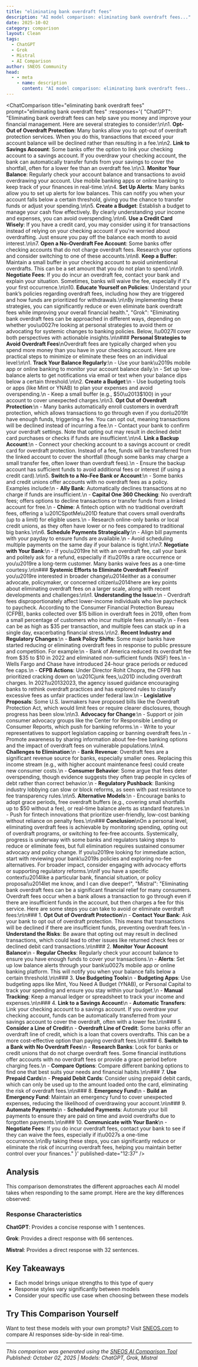 ```yaml
---
title: "eliminating bank overdraft fees"
description: "AI model comparison: eliminating bank overdraft fees..."
date: 2025-10-02
category: comparison
layout: Clean
tags:
  - ChatGPT
  - Grok
  - Mistral
  - AI Comparison
author: SNEOS Community
head:
  - - meta
    - name: description
      content: "AI model comparison: eliminating bank overdraft fees..."
---
```


<ChatComparison
  title="eliminating bank overdraft fees"
  prompt="eliminating bank overdraft fees"
  :responses='{
    "ChatGPT": "Eliminating bank overdraft fees can help save you money and improve your financial management. Here are several strategies to consider:\n\n1. **Opt-Out of Overdraft Protection**: Many banks allow you to opt-out of overdraft protection services. When you do this, transactions that exceed your account balance will be declined rather than resulting in a fee.\n\n2. **Link to Savings Account**: Some banks offer the option to link your checking account to a savings account. If you overdraw your checking account, the bank can automatically transfer funds from your savings to cover the shortfall, often for a lower fee than an overdraft fee.\n\n3. **Monitor Your Balance**: Regularly check your account balance and transactions to avoid overdrawing your account. Use mobile banking apps or online banking to keep track of your finances in real-time.\n\n4. **Set Up Alerts**: Many banks allow you to set up alerts for low balances. This can notify you when your account falls below a certain threshold, giving you the chance to transfer funds or adjust your spending.\n\n5. **Create a Budget**: Establish a budget to manage your cash flow effectively. By clearly understanding your income and expenses, you can avoid overspending.\n\n6. **Use a Credit Card Wisely**: If you have a credit card, you may consider using it for transactions instead of relying on your checking account if you're worried about overdrafting. Just ensure you pay off the balance each month to avoid interest.\n\n7. **Open a No-Overdraft Fee Account**: Some banks offer checking accounts that do not charge overdraft fees. Research your options and consider switching to one of these accounts.\n\n8. **Keep a Buffer**: Maintain a small buffer in your checking account to avoid unintentional overdrafts. This can be a set amount that you do not plan to spend.\n\n9. **Negotiate Fees**: If you do incur an overdraft fee, contact your bank and explain your situation. Sometimes, banks will waive the fee, especially if it's your first occurrence.\n\n10. **Educate Yourself on Policies**: Understand your bank’s policies regarding overdraft fees, including how they are triggered and how funds are prioritized for withdrawals.\n\nBy implementing these strategies, you can significantly reduce or even eliminate bank overdraft fees while improving your overall financial health.",
    "Grok": "Eliminating bank overdraft fees can be approached in different ways, depending on whether you\u0027re looking at personal strategies to avoid them or advocating for systemic changes to banking policies. Below, I\u0027ll cover both perspectives with actionable insights.\n\n### **Personal Strategies to Avoid Overdraft Fees**\nOverdraft fees are typically charged when you spend more money than you have in your checking account. Here are practical steps to minimize or eliminate these fees on an individual level:\n\n1. **Track Your Balance Regularly**:\n   - Use your bank\u2019s mobile app or online banking to monitor your account balance daily.\n   - Set up low-balance alerts to get notifications via email or text when your balance dips below a certain threshold.\n\n2. **Create a Budget**:\n   - Use budgeting tools or apps (like Mint or YNAB) to plan your expenses and avoid overspending.\n   - Keep a small buffer (e.g., $50\u2013$100) in your account to cover unexpected charges.\n\n3. **Opt Out of Overdraft Protection**:\n   - Many banks automatically enroll customers in overdraft protection, which allows transactions to go through even if you don\u2019t have enough funds, triggering a fee. You can opt out, meaning transactions will be declined instead of incurring a fee.\n   - Contact your bank to confirm your overdraft settings. Note that opting out may result in declined debit card purchases or checks if funds are insufficient.\n\n4. **Link a Backup Account**:\n   - Connect your checking account to a savings account or credit card for overdraft protection. Instead of a fee, funds will be transferred from the linked account to cover the shortfall (though some banks may charge a small transfer fee, often lower than overdraft fees).\n   - Ensure the backup account has sufficient funds to avoid additional fees or interest (if using a credit card).\n\n5. **Switch to a No-Fee Bank or Account**:\n   - Some banks and credit unions offer accounts with no overdraft fees as a policy. Examples include:\n     - **Ally Bank**: Automatically declines transactions at no charge if funds are insufficient.\n     - **Capital One 360 Checking**: No overdraft fees; offers options to decline transactions or transfer funds from a linked account for free.\n     - **Chime**: A fintech option with no traditional overdraft fees, offering a \u201CSpotMe\u201D feature that covers small overdrafts (up to a limit) for eligible users.\n   - Research online-only banks or local credit unions, as they often have lower or no fees compared to traditional big banks.\n\n6. **Schedule Payments Strategically**:\n   - Align bill payments with your payday to ensure funds are available.\n   - Avoid scheduling multiple payments on the same day if your balance is tight.\n\n7. **Negotiate with Your Bank**:\n   - If you\u2019re hit with an overdraft fee, call your bank and politely ask for a refund, especially if it\u2019s a rare occurrence or you\u2019re a long-term customer. Many banks waive fees as a one-time courtesy.\n\n### **Systemic Efforts to Eliminate Overdraft Fees**\nIf you\u2019re interested in broader change\u2014either as a consumer advocate, policymaker, or concerned citizen\u2014here are key points about eliminating overdraft fees on a larger scale, along with recent developments and challenges:\n\n1. **Understanding the Issue**:\n   - Overdraft fees disproportionately affect lower-income individuals who live paycheck to paycheck. According to the Consumer Financial Protection Bureau (CFPB), banks collected over $15 billion in overdraft fees in 2019, often from a small percentage of customers who incur multiple fees annually.\n   - Fees can be as high as $35 per transaction, and multiple fees can stack up in a single day, exacerbating financial stress.\n\n2. **Recent Industry and Regulatory Changes**:\n   - **Bank Policy Shifts**: Some major banks have started reducing or eliminating overdraft fees in response to public pressure and competition. For example:\n     - Bank of America reduced its overdraft fee from $35 to $10 in 2022 and eliminated non-sufficient funds (NSF) fees.\n     - Wells Fargo and Chase have introduced 24-hour grace periods or reduced fee caps.\n   - **CFPB Actions**: Under Director Rohit Chopra, the CFPB has prioritized cracking down on \u201Cjunk fees,\u201D including overdraft charges. In 2021\u20132023, the agency issued guidance encouraging banks to rethink overdraft practices and has explored rules to classify excessive fees as unfair practices under federal law.\n   - **Legislative Proposals**: Some U.S. lawmakers have proposed bills like the Overdraft Protection Act, which would limit fees or require clearer disclosures, though progress has been slow.\n\n3. **Advocacy for Change**:\n   - Support or join consumer advocacy groups like the Center for Responsible Lending or Consumer Reports, which push for banking reforms.\n   - Write to your representatives to support legislation capping or banning overdraft fees.\n   - Promote awareness by sharing information about fee-free banking options and the impact of overdraft fees on vulnerable populations.\n\n4. **Challenges to Elimination**:\n   - **Bank Revenue**: Overdraft fees are a significant revenue source for banks, especially smaller ones. Replacing this income stream (e.g., with higher account maintenance fees) could create new consumer costs.\n   - **Consumer Behavior**: Some argue that fees deter overspending, though evidence suggests they often trap people in cycles of debt rather than correct behavior.\n   - **Regulatory Pushback**: Banking industry lobbying can slow or block reforms, as seen with past resistance to fee transparency rules.\n\n5. **Alternative Models**:\n   - Encourage banks to adopt grace periods, free overdraft buffers (e.g., covering small shortfalls up to $50 without a fee), or real-time balance alerts as standard features.\n   - Push for fintech innovations that prioritize user-friendly, low-cost banking without reliance on penalty fees.\n\n### **Conclusion**\nOn a personal level, eliminating overdraft fees is achievable by monitoring spending, opting out of overdraft programs, or switching to fee-free accounts. Systemically, progress is underway with some banks and regulators taking steps to reduce or eliminate fees, but full elimination requires sustained consumer advocacy and policy change. If you\u2019re looking for immediate action, start with reviewing your bank\u2019s policies and exploring no-fee alternatives. For broader impact, consider engaging with advocacy efforts or supporting regulatory reforms.\n\nIf you have a specific context\u2014like a particular bank, financial situation, or policy proposal\u2014let me know, and I can dive deeper!",
    "Mistral": "Eliminating bank overdraft fees can be a significant financial relief for many consumers. Overdraft fees occur when a bank allows a transaction to go through even if there are insufficient funds in the account, but then charges a fee for this service. Here are some steps you can take to avoid or eliminate overdraft fees:\n\n### 1. **Opt Out of Overdraft Protection**\n   - **Contact Your Bank**: Ask your bank to opt out of overdraft protection. This means that transactions will be declined if there are insufficient funds, preventing overdraft fees.\n   - **Understand the Risks**: Be aware that opting out may result in declined transactions, which could lead to other issues like returned check fees or declined debit card transactions.\n\n### 2. **Monitor Your Account Balance**\n   - **Regular Checks**: Regularly check your account balance to ensure you have enough funds to cover your transactions.\n   - **Alerts**: Set up low balance alerts through your bank\u0027s mobile app or online banking platform. This will notify you when your balance falls below a certain threshold.\n\n### 3. **Use Budgeting Tools**\n   - **Budgeting Apps**: Use budgeting apps like Mint, You Need A Budget (YNAB), or Personal Capital to track your spending and ensure you stay within your budget.\n   - **Manual Tracking**: Keep a manual ledger or spreadsheet to track your income and expenses.\n\n### 4. **Link to a Savings Account**\n   - **Automatic Transfers**: Link your checking account to a savings account. If you overdraw your checking account, funds can be automatically transferred from your savings account to cover the overdraft, often with a lower fee.\n\n### 5. **Consider a Line of Credit**\n   - **Overdraft Line of Credit**: Some banks offer an overdraft line of credit, which is a loan that covers overdrafts. This can be a more cost-effective option than paying overdraft fees.\n\n### 6. **Switch to a Bank with No Overdraft Fees**\n   - **Research Banks**: Look for banks or credit unions that do not charge overdraft fees. Some financial institutions offer accounts with no overdraft fees or provide a grace period before charging fees.\n   - **Compare Options**: Compare different banking options to find one that best suits your needs and financial habits.\n\n### 7. **Use Prepaid Cards**\n   - **Prepaid Debit Cards**: Consider using prepaid debit cards, which can only be used up to the amount loaded onto the card, eliminating the risk of overdraft fees.\n\n### 8. **Emergency Fund**\n   - **Build an Emergency Fund**: Maintain an emergency fund to cover unexpected expenses, reducing the likelihood of overdrawing your account.\n\n### 9. **Automate Payments**\n   - **Scheduled Payments**: Automate your bill payments to ensure they are paid on time and avoid overdrafts due to forgotten payments.\n\n### 10. **Communicate with Your Bank**\n   - **Negotiate Fees**: If you do incur overdraft fees, contact your bank to see if they can waive the fees, especially if it\u0027s a one-time occurrence.\n\nBy taking these steps, you can significantly reduce or eliminate the risk of incurring overdraft fees, helping you maintain better control over your finances."
  }'
  published-date="12:37"
/>

## Analysis

This comparison demonstrates the different approaches each AI model takes when responding to the same prompt. Here are the key differences observed:

### Response Characteristics

**ChatGPT**: Provides a concise response with 1 sentences. 

**Grok**: Provides a direct response with 66 sentences. 

**Mistral**: Provides a direct response with 32 sentences. 

## Key Takeaways

- Each model brings unique strengths to this type of query
- Response styles vary significantly between models
- Consider your specific use case when choosing between these models

## Try This Comparison Yourself

Want to test these models with your own prompts? Visit [SNEOS.com](https://sneos.com) to compare AI responses side-by-side in real-time.

---

*This comparison was generated using the [SNEOS AI Comparison Tool](https://sneos.com)*
*Published: October 02, 2025 | Models: ChatGPT, Grok, Mistral*
